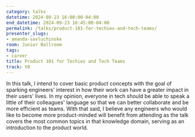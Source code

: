 ```yaml
---
category: talks
datetime: 2024-09-23 16:00:00-04:00
end_datetime: 2024-09-23 16:45:00-04:00
permalink: /talks/product-101-for-techies-and-tech-teams/
presenter_slugs:
- amanda-savluchinske
room: Junior Ballroom
tags:
- career
title: Product 101 for Techies and Tech Teams
track: t0
---
```


In this talk, I intend to cover basic product concepts with the goal of sparking engineers' interest in how their work can have a greater impact in their users' lives. In my opinion, everyone in tech should be able to speak a little of their colleagues' language so that we can better collaborate and be more efficient as teams. With that said, I believe any engineers who would like to become more product-minded will benefit from attending as the talk covers the most common topics in that knowledge domain, serving as an introduction to the product world.